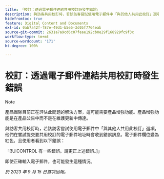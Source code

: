 ```yaml
---
title: 「校訂：透過電子郵件連結共用校訂時發生錯誤」
description: 與訪客共用校訂時，若該訪客嘗試使用電子郵件中「與其他人共用此校訂」選項，他們在嘗試提交要共用校訂的電子郵件地址時會收到錯誤訊息。電子郵件欄位變為紅色，且使用者看到錯誤。
hidefromtoc: true
feature: Digital Content and Documents
exl-id: 0ab7a42f-f87e-49d1-b5e5-3d05f7764eab
source-git-commit: 2631a7a9cd6c07feae192cb0e29f168929fc9f3c
workflow-type: tm+mt
source-wordcount: '171'
ht-degree: 100%

---
```


# 校訂：透過電子郵件連結共用校訂時發生錯誤

>[!NOTE]
>
>產品團隊目前正在評估此問題的解決方案，這可能需要產品增強功能。產品增強功能是在產品公告中而不是在維護更新中傳達。

與訪客共用校訂時，若該訪客嘗試使用電子郵件中「與其他人共用此校訂」選項，他們在嘗試提交要共用校訂的電子郵件地址時會收到錯誤訊息。電子郵件欄位變為紅色，且使用者看到以下錯誤：

「[!UICONTROL 有一些錯誤。請更正上述錯誤。]」

即使正確輸入電子郵件，也可能發生這種情況。

_於 2023 年 9 月 15 日首次回報。_
